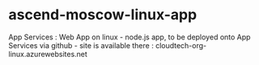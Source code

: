 # ascend-moscow-linux-app
App Services : Web App on linux - node.js app, to be deployed onto App Services via github - site is available there :  cloudtech-org-linux.azurewebsites.net
